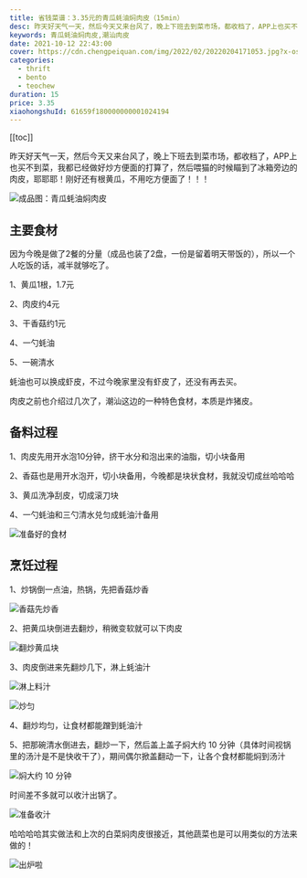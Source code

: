 ```yaml
---
title: 省钱菜谱：3.35元的青瓜蚝油焖肉皮（15min）
desc: 昨天好天气一天，然后今天又来台风了，晚上下班去到菜市场，都收档了，APP上也买不到菜，我都已经做好炒方便面的打算了，然后喂猫的时候瞄到了冰箱旁边的肉皮，耶耶耶！刚好还有根黄瓜，不用吃方便面了！！！
keywords: 青瓜蚝油焖肉皮,潮汕肉皮
date: 2021-10-12 22:43:00
cover: https://cdn.chengpeiquan.com/img/2022/02/20220204171053.jpg?x-oss-process=image/interlace,1
categories:
  - thrift
  - bento
  - teochew
duration: 15
price: 3.35
xiaohongshuId: 61659f180000000001024194
---
```


[[toc]]

昨天好天气一天，然后今天又来台风了，晚上下班去到菜市场，都收档了，APP上也买不到菜，我都已经做好炒方便面的打算了，然后喂猫的时候瞄到了冰箱旁边的肉皮，耶耶耶！刚好还有根黄瓜，不用吃方便面了！！！

![成品图：青瓜蚝油焖肉皮](https://cdn.chengpeiquan.com/img/2022/02/20220204171333.jpg?x-oss-process=image/interlace,1)

## 主要食材

因为今晚是做了2餐的分量（成品也装了2盘，一份是留着明天带饭的），所以一个人吃饭的话，减半就够吃了。

1、黄瓜1根，1.7元

2、肉皮约4元

3、干香菇约1元

4、一勺蚝油

5、一碗清水

蚝油也可以换成虾皮，不过今晚家里没有虾皮了，还没有再去买。

肉皮之前也介绍过几次了，潮汕这边的一种特色食材，本质是炸猪皮。

## 备料过程

1、肉皮先用开水泡10分钟，挤干水分和泡出来的油脂，切小块备用

2、香菇也是用开水泡开，切小块备用，今晚都是块状食材，我就没切成丝哈哈哈

3、黄瓜洗净刮皮，切成滚刀块

4、一勺蚝油和三勺清水兑匀成蚝油汁备用

![准备好的食材](https://cdn.chengpeiquan.com/img/2022/02/20220204171326.jpg?x-oss-process=image/interlace,1)

## 烹饪过程

1、炒锅倒一点油，热锅，先把香菇炒香

![香菇先炒香](https://cdn.chengpeiquan.com/img/2022/02/20220204171327.jpg?x-oss-process=image/interlace,1)

2、把黄瓜块倒进去翻炒，稍微变软就可以下肉皮

![翻炒黄瓜块](https://cdn.chengpeiquan.com/img/2022/02/20220204171328.jpg?x-oss-process=image/interlace,1)

3、肉皮倒进来先翻炒几下，淋上蚝油汁

![淋上料汁](https://cdn.chengpeiquan.com/img/2022/02/20220204171329.jpg?x-oss-process=image/interlace,1)

![炒匀](https://cdn.chengpeiquan.com/img/2022/02/20220204171330.jpg?x-oss-process=image/interlace,1)

4、翻炒均匀，让食材都能蹭到蚝油汁

5、把那碗清水倒进去，翻炒一下，然后盖上盖子焖大约 10 分钟（具体时间视锅里的汤汁是不是快收干了），期间偶尔掀盖翻动一下，让各个食材都能焖到汤汁

![焖大约 10 分钟](https://cdn.chengpeiquan.com/img/2022/02/20220204171331.jpg?x-oss-process=image/interlace,1)

时间差不多就可以收汁出锅了。

![准备收汁](https://cdn.chengpeiquan.com/img/2022/02/20220204171332.jpg?x-oss-process=image/interlace,1)

哈哈哈哈其实做法和上次的白菜焖肉皮很接近，其他蔬菜也是可以用类似的方法来做的！

![出炉啦](https://cdn.chengpeiquan.com/img/2022/02/20220204171334.jpg?x-oss-process=image/interlace,1)
